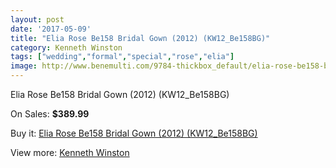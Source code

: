```yaml
---
layout: post
date: '2017-05-09'
title: "Elia Rose Be158 Bridal Gown (2012) (KW12_Be158BG)"
category: Kenneth Winston
tags: ["wedding","formal","special","rose","elia"]
image: http://www.benemulti.com/9784-thickbox_default/elia-rose-be158-bridal-gown-2012-kw12be158bg.jpg
---
```

Elia Rose Be158 Bridal Gown (2012) (KW12_Be158BG)

On Sales: **$389.99**
<a href="https://www.benemulti.com/en/kenneth-winston/3700-elia-rose-be158-bridal-gown-2012-kw12be158bg.html"><amp-img layout="responsive" width="600" height="600" src="//www.benemulti.com/9784-thickbox_default/elia-rose-be158-bridal-gown-2012-kw12be158bg.jpg" alt="Elia Rose Be158 Bridal Gown (2012) (KW12_Be158BG) 0" /></a>
<a href="https://www.benemulti.com/en/kenneth-winston/3700-elia-rose-be158-bridal-gown-2012-kw12be158bg.html"><amp-img layout="responsive" width="600" height="600" src="//www.benemulti.com/9786-thickbox_default/elia-rose-be158-bridal-gown-2012-kw12be158bg.jpg" alt="Elia Rose Be158 Bridal Gown (2012) (KW12_Be158BG) 1" /></a>
<a href="https://www.benemulti.com/en/kenneth-winston/3700-elia-rose-be158-bridal-gown-2012-kw12be158bg.html"><amp-img layout="responsive" width="600" height="600" src="//www.benemulti.com/9785-thickbox_default/elia-rose-be158-bridal-gown-2012-kw12be158bg.jpg" alt="Elia Rose Be158 Bridal Gown (2012) (KW12_Be158BG) 2" /></a>

Buy it: [Elia Rose Be158 Bridal Gown (2012) (KW12_Be158BG)](https://www.benemulti.com/en/kenneth-winston/3700-elia-rose-be158-bridal-gown-2012-kw12be158bg.html "Elia Rose Be158 Bridal Gown (2012) (KW12_Be158BG)")

View more: [Kenneth Winston](https://www.benemulti.com/en/36-kenneth-winston "Kenneth Winston")